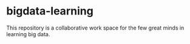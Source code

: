 # bigdata-learning
This repository is a collaborative work space  for the few great minds in learning big data.
